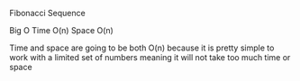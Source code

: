 Fibonacci Sequence

Big O
Time O(n)
Space O(n)

Time and space are going to be both O(n) because it is pretty simple to work with a limited set of numbers meaning it will not take too much time or space
